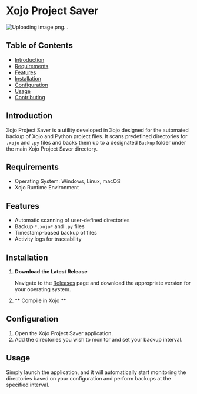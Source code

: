 # Xojo Project Saver
![Uploading image.png…]()

## Table of Contents

- [Introduction](#introduction)
- [Requirements](#requirements)
- [Features](#features)
- [Installation](#installation)
- [Configuration](#configuration)
- [Usage](#usage)
- [Contributing](#contributing)

## Introduction

Xojo Project Saver is a utility developed in Xojo designed for the automated backup of Xojo and Python project files. It scans predefined directories for `.xojo` and `.py` files and backs them up to a designated `Backup` folder under the main Xojo Project Saver directory.

## Requirements

- Operating System: Windows, Linux, macOS
- Xojo Runtime Environment

## Features

- Automatic scanning of user-defined directories
- Backup `*.xojo*` and `.py` files
- Timestamp-based backup of files
- Activity logs for traceability

## Installation

1. **Download the Latest Release**

    Navigate to the [Releases](https://github.com/scorpion44/XojoProjectSaver/releases) page and download the appropriate version for your operating system.

2. ** Compile in Xojo **


## Configuration

1. Open the Xojo Project Saver application.
2. Add the directories you wish to monitor and set your backup interval.

## Usage

Simply launch the application, and it will automatically start monitoring the directories based on your configuration and perform backups at the specified interval.
